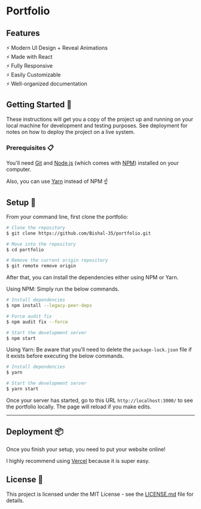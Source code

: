 # Portfolio



## Features

⚡️ Modern UI Design + Reveal Animations  
⚡️ Made with React  
⚡️ Fully Responsive  
⚡️ Easily Customizable  
⚡️ Well-organized documentation


## Getting Started 🚀

These instructions will get you a copy of the project up and running on your local machine for development and testing purposes. See deployment for notes on how to deploy the project on a live system.

### Prerequisites 📋

You'll need [Git](https://git-scm.com) and [Node.js](https://nodejs.org/en/download/) (which comes with [NPM](http://npmjs.com)) installed on your computer.

Also, you can use [Yarn](https://yarnpkg.com/) instead of NPM ☝️

## Setup 🔧

From your command line, first clone the portfolio:

```bash
# Clone the repository
$ git clone https://github.com/Bishal-35/portfolio.git

# Move into the repository
$ cd portfolio

# Remove the current origin repository
$ git remote remove origin
```

After that, you can install the dependencies either using NPM or Yarn.

Using NPM: Simply run the below commands.

```bash
# Install dependencies
$ npm install --legacy-peer-deps

# Force audit fix
$ npm audit fix --force

# Start the development server
$ npm start
```

Using Yarn: Be aware that you'll need to delete the `package-lock.json` file if it exists before executing the below commands.

```bash
# Install dependencies
$ yarn

# Start the development server
$ yarn start
```

Once your server has started, go to this URL `http://localhost:3000/` to see the portfolio locally. The page will reload if you make edits.

---

## Deployment 📦

Once you finish your setup, you need to put your website online!

I highly recommend using [Vercel](https://vercel.app) because it is super easy.


## License 📄

This project is licensed under the MIT License - see the [LICENSE.md](LICENSE.md) file for details.

